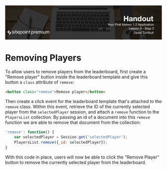 ![](headings/9.3.png)

# Removing Players

To allow users to remove players from the leaderboard, first create a "Remove player" button inside the leaderboard template and give this button a `class` attribute of `remove`:

```html
<button class="remove">Remove player</button>
```

Then create a click event for the leaderboard template that's attached to the `remove` class. Within this event, retrieve the ID of the currently selected player from the `selectedPlayer` session, and attach a `remove` function to the `PlayersList` collection. By passing an id of a document into this `remove` function we are able to remove that document from the collection:

```js
'remove': function() {
	var selectedPlayer = Session.get('selectedPlayer');
	PlayersList.remove({_id: selectedPlayer});
}
```

With this code in place, users will now be able to click the "Remove Player" button to remove the currently selected player from the leaderboard.